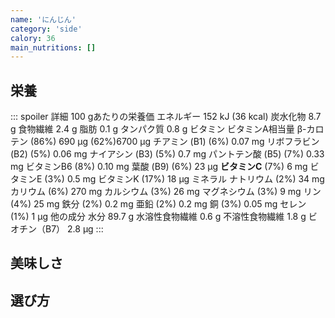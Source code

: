 ```yaml
---
name: 'にんじん'
category: 'side'
calory: 36
main_nutritions: []
---
```


## 栄養

::: spoiler 詳細
100 gあたりの栄養価
エネルギー	152 kJ (36 kcal)
炭水化物
8.7 g
食物繊維	2.4 g
脂肪
0.1 g
タンパク質
0.8 g
ビタミン
ビタミンA相当量
β-カロテン
(86%) 690 μg
(62%)6700 μg
チアミン (B1)	(6%) 0.07 mg
リボフラビン (B2)	(5%) 0.06 mg
ナイアシン (B3)	(5%) 0.7 mg
パントテン酸 (B5)	(7%) 0.33 mg
ビタミンB6	(8%) 0.10 mg
葉酸 (B9)	(6%) 23 μg
**ビタミンC**	(7%) 6 mg
ビタミンE	(3%) 0.5 mg
ビタミンK	(17%) 18 μg
ミネラル
ナトリウム	(2%) 34 mg
カリウム	(6%) 270 mg
カルシウム	(3%) 26 mg
マグネシウム	(3%) 9 mg
リン	(4%) 25 mg
鉄分	(2%) 0.2 mg
亜鉛	(2%) 0.2 mg
銅	(3%) 0.05 mg
セレン	(1%) 1 μg
他の成分
水分	89.7 g
水溶性食物繊維	0.6 g
不溶性食物繊維	1.8 g
ビオチン（B7）	2.8 µg
:::

## 美味しさ

## 選び方
